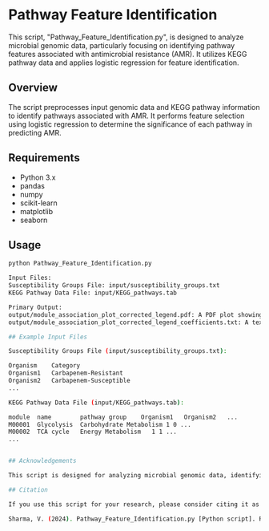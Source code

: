 # Pathway Feature Identification

This script, "Pathway_Feature_Identification.py", is designed to analyze microbial genomic data, particularly focusing on identifying pathway features associated with antimicrobial resistance (AMR). It utilizes KEGG pathway data and applies logistic regression for feature identification.

## Overview

The script preprocesses input genomic data and KEGG pathway information to identify pathways associated with AMR. It performs feature selection using logistic regression to determine the significance of each pathway in predicting AMR.

## Requirements

- Python 3.x
- pandas
- numpy
- scikit-learn
- matplotlib
- seaborn

## Usage

```bash
python Pathway_Feature_Identification.py

Input Files:
Susceptibility Groups File: input/susceptibility_groups.txt
KEGG Pathway Data File: input/KEGG_pathways.tab

Primary Output:
output/module_association_plot_corrected_legend.pdf: A PDF plot showing the association of KEGG modules with carbapenem resistance, with a corrected legend.
output/module_association_plot_corrected_legend_coefficients.txt: A text file containing the coefficients of the logistic regression model for each KEGG module.

## Example Input Files

Susceptibility Groups File (input/susceptibility_groups.txt):

Organism    Category
Organism1   Carbapenem-Resistant
Organism2   Carbapenem-Susceptible
...

KEGG Pathway Data File (input/KEGG_pathways.tab):

module  name        pathway group    Organism1   Organism2   ...
M00001  Glycolysis  Carbohydrate Metabolism 1 0 ...
M00002  TCA cycle   Energy Metabolism   1 1 ...
...


## Acknowledgements

This script is designed for analyzing microbial genomic data, identifying antimicrobial resistance-associated pathways using KEGG data, and applying logistic regression for feature selection. We acknowledge the developers of KEGG for their valuable resource in pathway analysis. KEGG documentation is available at KEGG website.

## Citation

If you use this script for your research, please consider citing it as follows:

Sharma, V. (2024). Pathway_Feature_Identification.py [Python script]. Retrieved from https://github.com/vsmicrogenomics/PanGenomeAnalysisTool
